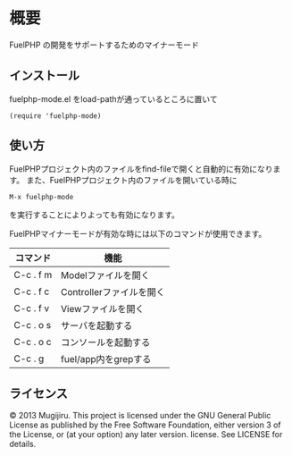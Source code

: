 概要
======================
FuelPHP の開発をサポートするためのマイナーモード


インストール
------------
fuelphp-mode.el をload-pathが通っているところに置いて

    (require 'fuelphp-mode)

使い方
------
FuelPHPプロジェクト内のファイルをfind-fileで開くと自動的に有効になります。
また、FuelPHPプロジェクト内のファイルを開いている時に

    M-x fuelphp-mode

を実行することによりよっても有効になります。

FuelPHPマイナーモードが有効な時には以下のコマンドが使用できます。

| コマンド  | 機能                     |
| --------- | ------------------------ |
| C-c . f m | Modelファイルを開く      |
| C-c . f c | Controllerファイルを開く |
| C-c . f v | Viewファイルを開く       |
| C-c . o s | サーバを起動する         |
| C-c . o c | コンソールを起動する     |
| C-c . g   | fuel/app内をgrepする     |



ライセンス
----------
&copy; 2013  Mugijiru. This project is licensed under the GNU General Public License as published by the Free Software Foundation, either version 3 of the License, or (at your option) any later version. license. See LICENSE for details.
